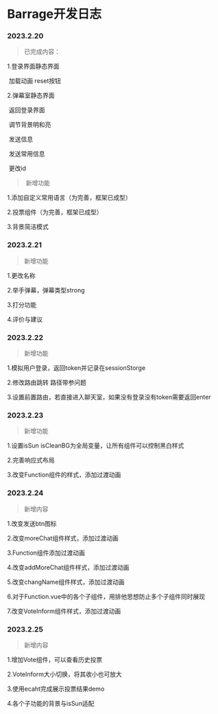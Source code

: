 # Barrage开发日志

### 2023.2.20

> 已完成内容：
>

1.登录界面静态界面

​	加载动画 reset按钮

2.弹幕室静态界面

​	返回登录界面

​	调节背景明和亮

​	发送信息

​	发送常用信息

​	更改id

> ​	新增功能

1.添加自定义常用语言（为完善，框架已成型）

2.投票组件（为完善，框架已成型）

3.背景简洁模式



### 2023.2.21

> 新增功能

1.更改名称

2.举手弹幕，弹幕类型strong

3.打分功能

4.评价与建议



### 2023.2.22

> 新增功能

1.模拟用户登录，返回token并记录在sessionStorge

2.修改路由跳转 路径带参问题

3.设置前置路由，若直接进入聊天室，如果没有登录没有token需要返回enter



### 2023.2.23

> 新增功能

1.设置isSun  isCleanBG为全局变量，让所有组件可以控制黑白样式

2.完善响应式布局

3.改变Function组件的样式，添加过渡动画



### 2023.2.24

> 新增内容

1.改变发送btn图标

2.改变moreChat组件样式，添加过渡动画

3.Function组件添加过渡动画

4.改变addMoreChat组件样式，添加过渡动画

5.改变changName组件样式，添加过渡动画

6.对于Function.vue中的各个子组件，用排他思想防止多个子组件同时展现

7.改变VoteInform组件样式，添加过渡动画



### 2023.2.25

> 新增内容

1.增加Vote组件，可以查看历史投票

2.VoteInform大小切换，将其收小也可放大

3.使用ecaht完成展示投票结果demo

4.各个子功能的背景与isSun适配
